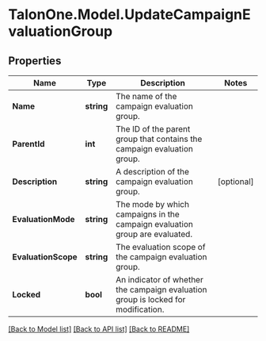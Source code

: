# TalonOne.Model.UpdateCampaignEvaluationGroup
## Properties

Name | Type | Description | Notes
------------ | ------------- | ------------- | -------------
**Name** | **string** | The name of the campaign evaluation group. | 
**ParentId** | **int** | The ID of the parent group that contains the campaign evaluation group. | 
**Description** | **string** | A description of the campaign evaluation group. | [optional] 
**EvaluationMode** | **string** | The mode by which campaigns in the campaign evaluation group are evaluated. | 
**EvaluationScope** | **string** | The evaluation scope of the campaign evaluation group. | 
**Locked** | **bool** | An indicator of whether the campaign evaluation group is locked for modification. | 

[[Back to Model list]](../README.md#documentation-for-models) [[Back to API list]](../README.md#documentation-for-api-endpoints) [[Back to README]](../README.md)

